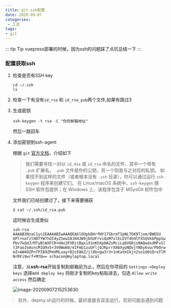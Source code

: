 ```yaml
---
title: git-ssh配置
date: 2020-09-07
categories:
 - 工具
tags:
- git
---
```


::: tip Tip
vuepress部署的时候，因为ssh的问题踩了点坑总结一下
:::

<!-- more -->

### 配置获取ssh

1. 检查是否有SSH key

   ```
   cd ~/.ssh
   ls
   ```

   

2. 检查一下有没有`id_rsa` 和 `id_rsa_pub`两个文件,如果有跳过3

3. 生成密钥

   ```
   ssh-keygen -t rsa -C "你的邮箱地址"
   ```

   然后一路回车

4. 添加密钥到ssh-agent

   根据 `git` [官方文档](https://git-scm.com/book/zh/v2/%E6%9C%8D%E5%8A%A1%E5%99%A8%E4%B8%8A%E7%9A%84-Git-%E7%94%9F%E6%88%90-SSH-%E5%85%AC%E9%92%A5)，介绍如下

   > 我们需要寻找一对以 `id_dsa` 或 `id_rsa` 命名的文件，其中一个带有 `.pub` 扩展名。 `.pub` 文件是你的公钥，另一个则是与之对应的私钥。 如果找不到这样的文件（或者根本没有 `.ssh` 目录），你可以通过运行 `ssh-keygen` 程序来创建它们。 在 Linux/macOS 系统中，`ssh-keygen` 随 SSH 软件包提供；在 Windows 上，该程序包含于 MSysGit 软件包中

   文件我们已经创建过了，接下来需要捕获

   ```
   $ cat ~/.ssh/id_rsa.pub
   ```

   这时候会生成类似

   ```
   ssh-rsa AAAAB3NzaC1yc2EAAAABIwAAAQEAklOUpkDHrfHY17SbrmTIpNLTGK9Tjom/BWDSU
   GPl+nafzlHDTYW7hdI4yZ5ew18JH4JW9jbhUFrviQzM7xlELEVf4h9lFX5QVkbPppSwg0cda3
   Pbv7kOdJ/MTyBlWXFCR+HAo3FXRitBqxiX1nKhXpHAZsMciLq8V6RjsNAQwdsdMFvSlVK/7XA
   t3FaoJoAsncM1Q9x5+3V0Ww68/eIFmb1zuUFljQJKprrX88XypNDvjYNby6vw/Pb0rwert/En
   mZ+AW4OZPnTPI89ZPmVMLuayrD2cE86Z/il8b+gw3r3+1nKatmIkjn2so1d01QraTlMqVSsbx
   NrRFi9wrf+M7Q== schacon@mylaptop.local
   ```

   注意，从**ssh-rsa**开始复制到邮箱前为止，然后在你项目的 `Settings->Deploy keys` 选择`Add deploy key` 将刚才复制的key粘贴进去，勾选 `Allow write access` 然后确定

   ![image-20200907215253630](https://gitee.com/rodrick278/img/raw/master/img/image-20200907215253630.png)

   

> 另外，deploy.sh运行的时候，最好直接去双击运行，否则可能会遇到问题